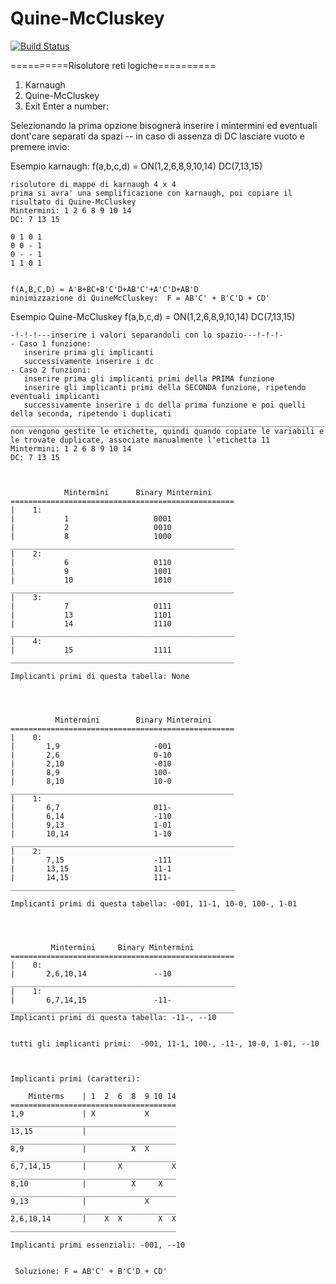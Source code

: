 # Quine-McCluskey
[![Build Status](https://travis-ci.org/codecentric/springboot-sample-app.svg?branch=master)](https://travis-ci.org/codecentric/springboot-sample-app)

==========Risolutore reti logiche==========
1) Karnaugh
2) Quine-McCluskey
0) Exit
Enter a number: 

Selezionando la prima opzione bisognerà inserire i mintermini ed eventuali dont'care separati da spazi
-- in caso di assenza di DC lasciare vuoto e premere invio:

Esempio karnaugh:
f(a,b,c,d) = ON(1,2,6,8,9,10,14) DC(7,13,15)

    risolutore di mappe di karnaugh 4 x 4 
    prima si avra' una semplificazione con karnaugh, poi copiare il risultato di Quine-McCluskey
    Mintermini: 1 2 6 8 9 10 14 
    DC: 7 13 15

    0 1 0 1 
    0 0 - 1 
    0 - - 1 
    1 1 0 1 


    f(A,B,C,D) = A'B+BC+B'C'D+AB'C'+A'C'D+AB'D
    minimizzazione di QuineMcCluskey:  F = AB'C' + B'C'D + CD'
    
Esempio Quine-McCluskey
f(a,b,c,d) = ON(1,2,6,8,9,10,14) DC(7,13,15)

    -!-!-!---inserire i valori separandoli con lo spazio---!-!-!-
    - Caso 1 funzione:
       inserire prima gli implicanti
       successivamente inserire i dc
    - Caso 2 funzioni:
       inserire prima gli implicanti primi della PRIMA funzione 
       inserire gli implicanti primi della SECONDA funzione, ripetendo eventuali implicanti
       successivamente inserire i dc della prima funzione e poi quelli della seconda, ripetendo i duplicati
    _________________________________________________________________________________________________________________________________
    non vengono gestite le etichette, quindi quando copiate le variabili e le trovate duplicate, associate manualmente l'etichetta 11
    Mintermini: 1 2 6 8 9 10 14
    DC: 7 13 15


    
                Mintermini		Binary Mintermini
    ==================================================
    |    1:
    |		    1                   0001
    |		    2                   0010
    |		    8                   1000
    __________________________________________________
    |    2:
    |		    6                   0110
    |		    9                   1001
    |		    10                  1010
    __________________________________________________
    |    3:
    |		    7                   0111
    |		    13                  1101
    |		    14                  1110
    __________________________________________________
    |    4:
    |		    15                  1111
    __________________________________________________

    Implicanti primi di questa tabella: None




              Mintermini		Binary Mintermini
    ==================================================
    |    0:
    |		1,9                     -001
    |		2,6                     0-10
    |		2,10                    -010
    |		8,9                     100-
    |		8,10                    10-0
    __________________________________________________
    |    1:
    |		6,7                     011-
    |		6,14                    -110
    |		9,13                    1-01
    |		10,14                   1-10
    __________________________________________________
    |    2:
    |		7,15                    -111
    |		13,15                   11-1
    |		14,15                   111-
    __________________________________________________

    Implicanti primi di questa tabella: -001, 11-1, 10-0, 100-, 1-01




             Mintermini		Binary Mintermini
    ==================================================
    |    0:
    |		2,6,10,14               --10
    __________________________________________________
    |    1:
    |		6,7,14,15               -11-
    __________________________________________________
    Implicanti primi di questa tabella: -11-, --10


    tutti gli implicanti primi:  -001, 11-1, 100-, -11-, 10-0, 1-01, --10



    Implicanti primi (caratteri):

        Minterms    | 1  2  6  8  9 10 14
    =====================================
    1,9             | X           X
    _____________________________________
    13,15           |
    _____________________________________
    8,9             |          X  X
    _____________________________________
    6,7,14,15       |       X           X
    _____________________________________
    8,10            |          X     X
    _____________________________________
    9,13            |             X
    _____________________________________
    2,6,10,14       |    X  X        X  X
    _____________________________________

    Implicanti primi essenziali: -001, --10


     Soluzione: F = AB'C' + B'C'D + CD'
